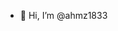 - 👋 Hi, I’m @ahmz1833

<!---
ahmz1833/ahmz1833 is a ✨ special ✨ repository because its `README.md` (this file) appears on your GitHub profile.
You can click the Preview link to take a look at your changes.
--->
